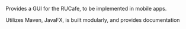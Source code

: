 Provides a GUI for the RUCafe, to be implemented in mobile apps.

Utilizes Maven, JavaFX, is built modularly, and provides documentation
